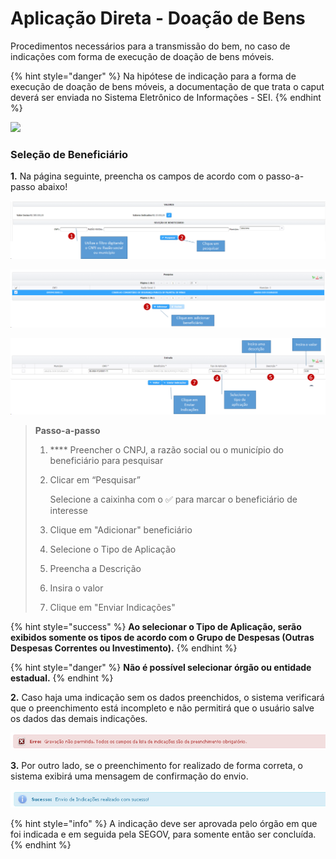 # Aplicação Direta - Doação de Bens

Procedimentos necessários para a transmissão do bem, no caso de indicações com forma de execução de doação de bens móveis.

{% hint style="danger" %}
Na hipótese de indicação para a forma de execução de doação de bens móveis, a documentação de que trata o caput deverá ser enviada no Sistema Eletrônico de Informações - SEI.
{% endhint %}

![](../../../.gitbook/assets/tipo\_doacao\_bens.png)

### Seleção de Beneficiário

**1.** Na página seguinte, preencha os campos de acordo com o passo-a-passo abaixo!

![](<../../../.gitbook/assets/image (620).png>)

![](<../../../.gitbook/assets/image (661).png>)

![](<../../../.gitbook/assets/image (673).png>)

> **Passo-a-passo**
>
> 1. &#x20;**** Preencher o CNPJ, a razão social ou o município do beneficiário para pesquisar
> 2.  Clicar em “Pesquisar”
>
>     Selecione a caixinha com o ✅ para marcar o beneficiário de interesse
> 3. Clique em "Adicionar" beneficiário
> 4. Selecione o Tipo de Aplicação
> 5. Preencha a Descrição
> 6. Insira o  valor
> 7. Clique em "Enviar Indicações"

{% hint style="success" %}
**Ao selecionar o Tipo de Aplicação, serão exibidos somente os tipos de acordo com o Grupo de Despesas (Outras Despesas Correntes ou Investimento).**
{% endhint %}

{% hint style="danger" %}
**Não é possível selecionar órgão ou entidade estadual.**
{% endhint %}

**2.** Caso haja uma indicação sem os dados preenchidos, o sistema verificará que o preenchimento está incompleto e não permitirá que o usuário salve os dados das demais indicações.&#x20;

![](../../../.gitbook/assets/13.png)

**3.** Por outro lado, se o preenchimento for realizado de forma correta, o sistema exibirá uma mensagem de confirmação do envio.

![](<../../../.gitbook/assets/14 (2).png>)

{% hint style="info" %}
A indicação deve ser aprovada pelo órgão em que foi indicada e em seguida pela SEGOV, para somente então ser concluída.
{% endhint %}
